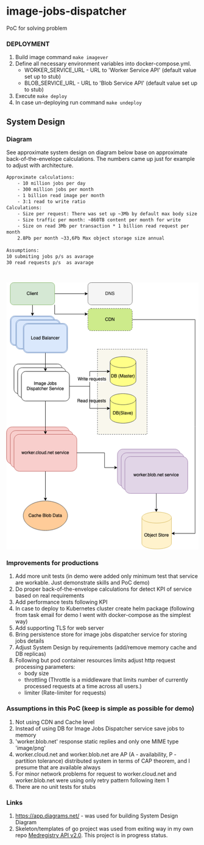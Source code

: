 # image-jobs-dispatcher
PoC for solving problem

### DEPLOYMENT

1. Build image command `make imagever`
1. Define all necessary environment variables into docker-compose.yml.
    - WORKER_SERVICE_URL - URL to 'Worker Service API' (default value set up to stub)
    - BLOB_SERVICE_URL - URL to 'Blob Service API' (default value set up to stub)
1. Execute `make deploy`
1. In case un-deploying run command `make undeploy`

## System Design

### Diagram

See approximate system design on diagram below base on approximate
back-of-the-envelope calculations. The numbers came up just for example to adjust with architecture.

    Approximate calculations:
        - 10 million jobs per day
        - 300 million jobs per month
        - 1 billion read image per month
        - 3:1 read to write ratio
    Calculations:
        - Size per request: There was set up ~3Mb by default max body size
        - Size traffic per month: ~860TB content per month for write
        - Size on read 3Mb per transaction * 1 billion read request per month
        2.8Pb per month ~33,6Pb Max object storage size annual

    Assumptions:
    10 submiting jobs p/s as avarage
    30 read requests p/s  as avarage
<br>

![Diagram](img/diagram.png)

### Improvements for productions
1. Add more unit tests (in demo were added only minimum test that service are workable. Just demonstrate skills and PoC demo)
1. Do proper back-of-the-envelope calculations for detect KPI of service based on real requirements
1. Add performance tests following KPI
1.  In case to deploy to Kubernetes cluster create helm package 
        (following from task email for demo I went with docker-compose as the simplest way)
1. Add supporting TLS for web server
1. Bring persistence store for image jobs dispatcher service for storing jobs details
1. Adjust System Design by requirements (add/remove memory cache and DB replicas)
1. Following but pod container resources limits adjust http request processing parameters: 
   - body size
   - throttling (Throttle is a middleware that limits number of currently processed requests at a time across all users.)
   - limiter (Rate-limiter for requests)

### Assumptions in this PoC (keep is simple as possible for demo)
1. Not using CDN and Cache level
1. Instead of using DB for Image Jobs Dispatcher service save jobs to memory
1. 'worker.blob.net' response static replies and only one MIME type 'image/png'
1. worker.cloud.net and worker.blob.net are AP (A - availability, P - partition tolerance) distributed system 
        in terms of CAP theorem, and I presume that are available always
1. For minor network problems for request to worker.cloud.net and worker.blob.net were using only retry pattern following item 1
1. There are no unit tests for stubs

### Links
1. https://app.diagrams.net/ - was used for building System Design Diagram
2. Skeleton/templates of go project was used from exiting way in my own repo [Medregistry API v2.0](https://github.com/theshamuel/medregistry20).
        This project is in progress status.